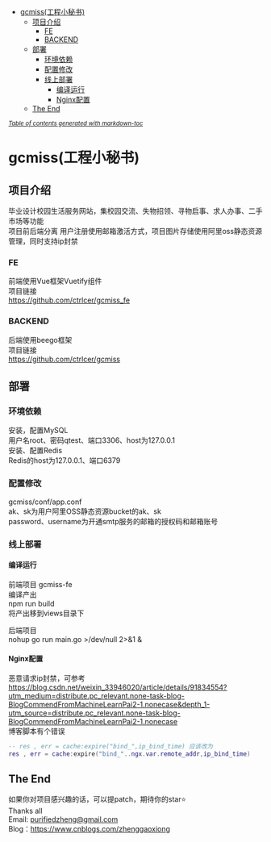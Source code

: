 - [gcmiss(工程小秘书)](#gcmiss-------)
  * [项目介绍](#----)
    + [FE](#fe)
    + [BACKEND](#backend)
  * [部署](#--)
    + [环境依赖](#----)
    + [配置修改](#----)
    + [线上部署](#----)
      - [编译运行](#----)
      - [Nginx配置](#nginx--)
  * [The End](#the-end)

<small><i><a href='http://ecotrust-canada.github.io/markdown-toc/'>Table of contents generated with markdown-toc</a></i></small>

# gcmiss(工程小秘书)  
## 项目介绍  
毕业设计校园生活服务网站，集校园交流、失物招领、寻物启事、求人办事、二手市场等功能  
项目前后端分离
用户注册使用邮箱激活方式，项目图片存储使用阿里oss静态资源管理，同时支持ip封禁

### FE  
前端使用Vue框架Vuetify组件    
项目链接  
https://github.com/ctrlcer/gcmiss_fe  

### BACKEND  
后端使用beego框架  
项目链接  
https://github.com/ctrlcer/gcmiss  

## 部署  
### 环境依赖  
安装，配置MySQL  
用户名root、密码qtest、端口3306、host为127.0.0.1  
安装、配置Redis  
Redis的host为127.0.0.1、端口6379  

### 配置修改  
gcmiss/conf/app.conf  
ak、sk为用户阿里OSS静态资源bucket的ak、sk  
password、username为开通smtp服务的邮箱的授权码和邮箱账号  

### 线上部署  

#### 编译运行  
前端项目 gcmiss-fe  
编译产出  
npm run build  
将产出移到views目录下

后端项目  
nohup go run main.go  >/dev/null 2>&1 &  

#### Nginx配置  
恶意请求ip封禁，可参考    
https://blog.csdn.net/weixin_33946020/article/details/91834554?utm_medium=distribute.pc_relevant.none-task-blog-BlogCommendFromMachineLearnPai2-1.nonecase&depth_1-utm_source=distribute.pc_relevant.none-task-blog-BlogCommendFromMachineLearnPai2-1.nonecase  
博客脚本有个错误  
```lua
-- res , err = cache:expire("bind_",ip_bind_time) 应该改为
res , err = cache:expire("bind_"..ngx.var.remote_addr,ip_bind_time)
```
## The End
如果你对项目感兴趣的话，可以提patch，期待你的star⭐  
Thanks all  
Email: purifiedzheng@gmail.com  
Blog：https://www.cnblogs.com/zhenggaoxiong
